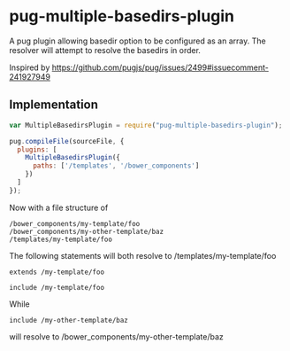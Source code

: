 # pug-multiple-basedirs-plugin
A pug plugin allowing basedir option to be configured as an array. The resolver will attempt to resolve the basedirs in order.

Inspired by https://github.com/pugjs/pug/issues/2499#issuecomment-241927949

## Implementation
```javascript
var MultipleBasedirsPlugin = require("pug-multiple-basedirs-plugin");

pug.compileFile(sourceFile, {
  plugins: [
    MultipleBasedirsPlugin({
      paths: ['/templates', '/bower_components']
    })
  ]
});
```



Now with a file structure of
```
/bower_components/my-template/foo
/bower_components/my-other-template/baz
/templates/my-template/foo
```

The following statements will both resolve to /templates/my-template/foo

```
extends /my-template/foo
```
```
include /my-template/foo
```

While 
```
include /my-other-template/baz
```

will resolve to /bower_components/my-other-template/baz
